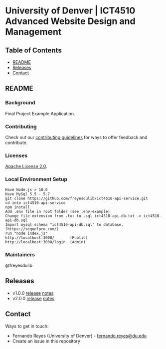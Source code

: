 # University of Denver | ICT4510 Advanced Website Design and Management

## Table of Contents

* [README](#readme)
* [Releases](#releases)
* [Contact](#contact)

## README

### Background

Final Project Example Application.

### Contributing

Check out our [contributing guidelines](/CONTRIBUTING.md) for ways to offer feedback and contribute.

### Licenses

[Apache License 2.0](https://www.apache.org/licenses/LICENSE-2.0).


### Local Environment Setup

```
Have Node.js > 10.0 
Have MySql 5.5 - 5.7
git clone https://github.com/freyesdulib/ict4510-api-service.git
cd into ict4510-api-service
npm install
Add .env file in root folder (see .env-example)
Change file extension from .txt to .sql ict4510-api-db.txt -> ict4510-api-db.sql
Import mysql schema "ict4510-api-db.sql" to database. (https://sequelpro.com/)
run "node index.js"
http://localhost:3000/       (Public)
http://localhost:3000/login  (Admin)
```

### Maintainers

@freyesdulib

## Releases
* v1.0.0 [release]() [notes]()
* v2.0.0 [release]() [notes]()

## Contact

Ways to get in touch:

* Fernando Reyes (University of Denver) - fernando.reyes@du.edu
* Create an issue in this repository